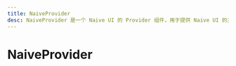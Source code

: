 ```yaml
---
title: NaiveProvider
desc: NaiveProvider 是一个 Naive UI 的 Provider 组件，用于提供 Naive UI 的主题配置。
---
```


# NaiveProvider



<script setup>
    import { defineComponent } from 'vue'
    import NaiveProvider from '@/examples/Provider/NaiveProvider.vue?raw'

    import 'highlight.js/lib/common';
    import hljsVuePlugin from "@highlightjs/vue-plugin";

    defineComponent({
        components: {
            highlightjs: hljsVuePlugin.component
        }
    })
    // highlight(NaiveProvider)
</script>

<!-- {{ NaiveProvider }} -->

<highlightjs language="xml" :code="NaiveProvider" />

